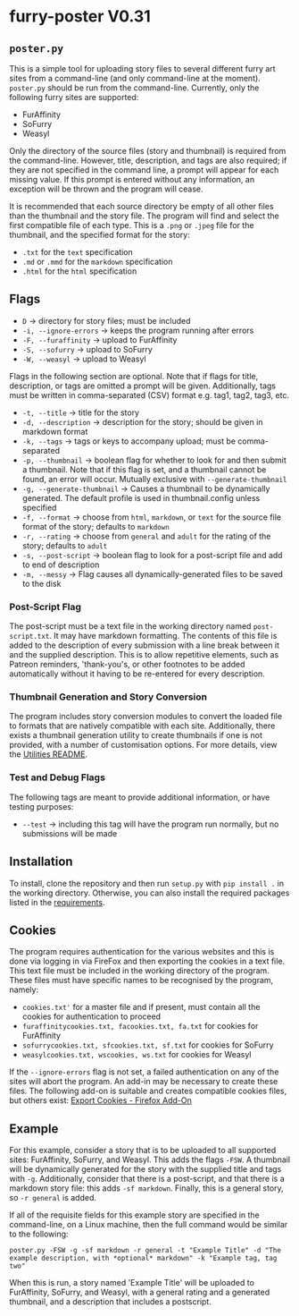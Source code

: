 # furry-poster V0.31
## `poster.py`
This is a simple tool for uploading story files to several different furry art sites from a command-line (and only command-line at the moment). `poster.py` should be run from the command-line. Currently, only the following furry sites are supported:

- FurAffinity
- SoFurry
- Weasyl

Only the directory of the source files (story and thumbnail) is required from the command-line. However, title, description, and tags are also required; if they are not specified in the command line, a prompt will appear for each missing value. If this prompt is entered without any information, an exception will be thrown and the program will cease. 

It is recommended that each source directory be empty of all other files than the thumbnail and the story file. The program will find and select the first compatible file of each type. This is a `.png` or `.jpeg` file for the thumbnail, and the specified format for the story:

  - `.txt` for the `text` specification
  - `.md` or `.mmd` for the `markdown` specification
  - `.html` for the `html` specification

## Flags
- `D` -> directory for story files; must be included
- `-i, --ignore-errors` -> keeps the program running after errors
- `-F, --furaffinity` -> upload to FurAffinity
- `-S, --sofurry` -> upload to SoFurry
- `-W, --weasyl` -> upload to Weasyl

Flags in the following section are optional. Note that if flags for title, description, or tags are omitted a prompt will be given. Additionally, tags must be written in comma-separated (CSV) format e.g. tag1, tag2, tag3, etc.

- `-t, --title` -> title for the story
- `-d, --description` -> description for the story; should be given in markdown format
- `-k, --tags` -> tags or keys to accompany upload; must be comma-separated
- `-p, --thumbnail` -> boolean flag for whether to look for and then submit a thumbnail. Note that if this flag is set, and a thumbnail cannot be found, an error will occur. Mutually exclusive with `--generate-thumbnail`
- `-g, --generate-thumbnail` -> Causes a thumbnail to be dynamically generated. The default profile is used in thumbnail.config unless specified
- `-f, --format` -> choose from `html`, `markdown`, or `text` for the source file format of the story; defaults to `markdown`
- `-r, --rating` -> choose from `general` and `adult` for the rating of the story; defaults to `adult`
- `-s, --post-script` -> boolean flag to look for a post-script file and add to end of description
- `-m, --messy` -> Flag causes all dynamically-generated files to be saved to the disk

### Post-Script Flag
The post-script must be a text file in the working directory named `post-script.txt`. It may have markdown formatting. The contents of this file is added to the description of every submission with a line break between it and the supplied description. This is to allow repetitive elements, such as Patreon reminders, 'thank-you's, or other footnotes to be added automatically without it having to be re-entered for every description.

### Thumbnail Generation and Story Conversion
The program includes story conversion modules to convert the loaded file to formats that are natively compatible with each site. Additionally, there exists a thumbnail generation utility to create thumbnails if one is not provided, with a number of customisation options. For more details, view the [Utilities README](docs/UTILITIESREADME.md).

### Test and Debug Flags
The following tags are meant to provide additional information, or have testing purposes:

- `--test` -> including this tag will have the program run normally, but no submissions will be made

## Installation
To install, clone the repository and then run `setup.py` with `pip install .` in the working directory. Otherwise, you can also install the required packages listed in the [requirements](requirements.txt).

## Cookies
The program requires authentication for the various websites and this is done via logging in via FireFox and then exporting the cookies in a text file. This text file must be included in the working directory of the program. These files must have specific names to be recognised by the program, namely:

- `cookies.txt'` for a master file and if present, must contain all the cookies for authentication to proceed
- `furaffinitycookies.txt, facookies.txt, fa.txt` for cookies for FurAffinity
- `sofurrycookies.txt, sfcookies.txt, sf.txt` for cookies for SoFurry
- `weasylcookies.txt, wscookies, ws.txt` for cookies for Weasyl

If the `--ignore-errors` flag is not set, a failed authentication on any of the sites will abort the program. An add-in may be necessary to create these files. The following add-on is suitable and creates compatible cookies files, but others exist: [Export Cookies - Firefox Add-On](https://addons.mozilla.org/en-US/firefox/addon/export-cookies-txt/)

## Example
For this example, consider a story that is to be uploaded to all supported sites: FurAffinity, SoFurry, and Weasyl. This adds the flags `-FSW`. A thumbnail will be dynamically generated for the story with the supplied title and tags with `-g`. Additionally, consider that there is a post-script, and that there is a markdown story file: this adds `-sf markdown`. Finally, this is a general story, so `-r general` is added.

If all of the requisite fields for this example story are specified in the command-line, on a Linux machine, then the full command would be similar to the following:

`poster.py -FSW -g -sf markdown -r general -t "Example Title" -d "The example description, with *optional* markdown" -k "Example tag, tag two"`

When this is run, a story named 'Example Title' will be uploaded to FurAffinity, SoFurry, and Weasyl, with a general rating and a generated thumbnail, and a description that includes a postscript.